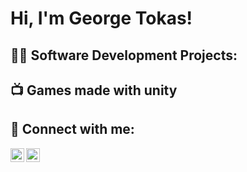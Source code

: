 <h1>Hi, I'm George Tokas! </h1>

<h2>👨‍💻 Software Development Projects:</h2>


<h2>📺 Games made with unity</h2>



<h2> 🤳 Connect with me:</h2>


[<img align="left" alt="JoshMadakor | LinkedIn" width="22px" src="https://cdn.jsdelivr.net/npm/simple-icons@v3/icons/linkedin.svg" />][linkedin]
[<img align="left" alt="JoshMadakor | Instagram" width="22px" src="https://cdn.jsdelivr.net/npm/simple-icons@v3/icons/instagram.svg" />][instagram]


[instagram]: https://www.instagram.com/giorgos_tokass/
[linkedin]: www.linkedin.com/in/george-tokasdev



